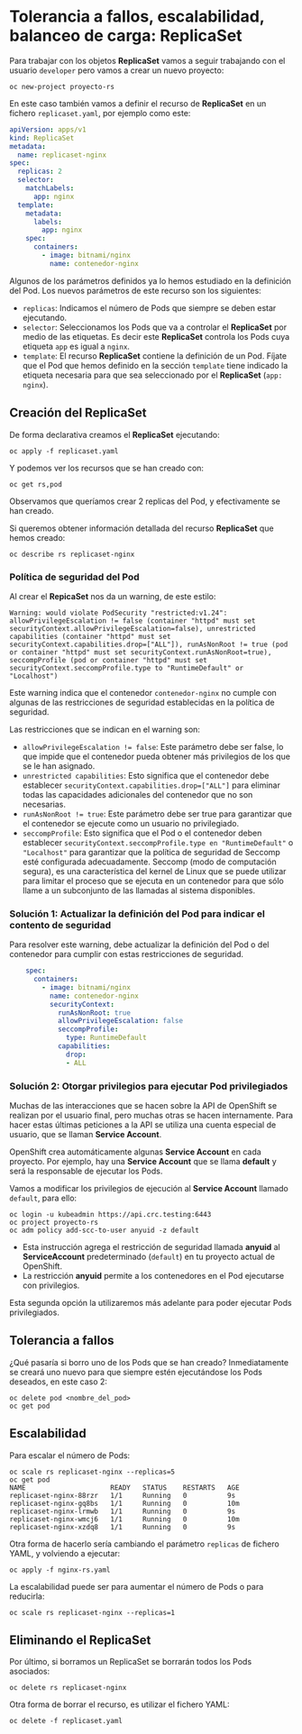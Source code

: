 # Tolerancia a fallos, escalabilidad, balanceo de carga: ReplicaSet

Para trabajar con los objetos **ReplicaSet** vamos a seguir trabajando con el usuario `developer` pero vamos a crear un nuevo proyecto:

    oc new-project proyecto-rs

En este caso también vamos a definir el recurso de **ReplicaSet** en un fichero `replicaset.yaml`, por ejemplo como este:

```yaml
apiVersion: apps/v1
kind: ReplicaSet
metadata:
  name: replicaset-nginx
spec:
  replicas: 2
  selector:
    matchLabels:
      app: nginx
  template:
    metadata:
      labels:
        app: nginx
    spec:
      containers:
        - image: bitnami/nginx
          name: contenedor-nginx
```

Algunos de los parámetros definidos ya lo hemos estudiado en la definición del Pod. Los nuevos parámetros de este recurso son los siguientes:

* `replicas`: Indicamos el número de Pods que siempre se deben estar ejecutando.
* `selector`: Seleccionamos los Pods que va a controlar el **ReplicaSet** por medio de las etiquetas. Es decir este **ReplicaSet** controla los Pods cuya etiqueta `app` es igual a `nginx`.
* `template`: El recurso **ReplicaSet** contiene la definición de un Pod. Fíjate que el Pod que hemos definido en la sección `template` tiene indicado la etiqueta necesaria para que sea seleccionado por el **ReplicaSet** (`app: nginx`).

## Creación del ReplicaSet

De forma declarativa creamos el **ReplicaSet** ejecutando:

    oc apply -f replicaset.yaml

Y podemos ver los recursos que se han creado con:

    oc get rs,pod

Observamos que queríamos crear 2 replicas del Pod, y efectivamente se han creado.

Si queremos obtener información detallada del recurso **ReplicaSet** que hemos creado:

    oc describe rs replicaset-nginx

### Política de seguridad del Pod

Al crear el **RepicaSet** nos da un warning, de este estilo: 

```
Warning: would violate PodSecurity "restricted:v1.24": allowPrivilegeEscalation != false (container "httpd" must set securityContext.allowPrivilegeEscalation=false), unrestricted capabilities (container "httpd" must set securityContext.capabilities.drop=["ALL"]), runAsNonRoot != true (pod or container "httpd" must set securityContext.runAsNonRoot=true), seccompProfile (pod or container "httpd" must set securityContext.seccompProfile.type to "RuntimeDefault" or "Localhost")
```

Este warning indica que el contenedor `contenedor-nginx` no cumple con algunas de las restricciones de seguridad establecidas en la política de seguridad.

Las restricciones que se indican en el warning son:

* `allowPrivilegeEscalation != false`: Este parámetro debe ser false, lo que impide que el contenedor pueda obtener más privilegios de los que se le han asignado.
* `unrestricted capabilities`: Esto significa que el contenedor debe establecer `securityContext.capabilities.drop=["ALL"]` para eliminar todas las capacidades adicionales del contenedor que no son necesarias.
* `runAsNonRoot != true`: Este parámetro debe ser true para garantizar que el contenedor se ejecute como un usuario no privilegiado.
* `seccompProfile`: Esto significa que el Pod o el contenedor deben establecer `securityContext.seccompProfile.type en "RuntimeDefault"` o `"Localhost"` para garantizar que la política de seguridad de Seccomp esté configurada adecuadamente. Seccomp (modo de computación segura), es una característica del kernel de Linux que se puede utilizar para limitar el proceso que se ejecuta en un contenedor para que sólo llame a un subconjunto de las llamadas al sistema disponibles.

### Solución 1: Actualizar la definición del Pod para indicar el contento de seguridad

Para resolver este warning, debe actualizar la definición del Pod o del contenedor para cumplir con estas restricciones de seguridad. 

```yaml
    spec:
      containers:
        - image: bitnami/nginx
          name: contenedor-nginx
          securityContext:
            runAsNonRoot: true
            allowPrivilegeEscalation: false
            seccompProfile:
              type: RuntimeDefault
            capabilities:
              drop:
              - ALL
```

### Solución 2: Otorgar privilegios para ejecutar Pod privilegiados

Muchas de las interacciones que se hacen sobre la API de OpenShift se realizan por el usuario final, pero muchas otras se hacen internamente. Para hacer estas últimas peticiones a la API se utiliza una cuenta especial de usuario, que se llaman **Service Account**.

OpenShift crea automáticamente algunas **Service Account** en cada proyecto. Por ejemplo, hay una **Service Account** que se llama **default** y será la responsable de ejecutar los Pods.

Vamos a modificar los privilegios de ejecución al **Service Account** llamado `default`, para ello:

    oc login -u kubeadmin https://api.crc.testing:6443
    oc project proyecto-rs
    oc adm policy add-scc-to-user anyuid -z default

* Esta instrucción agrega el restricción de seguridad llamada **anyuid** al **ServiceAccount** predeterminado (`default`) en tu proyecto actual de OpenShift.
* La restricción **anyuid** permite a los contenedores en el Pod ejecutarse con privilegios.

Esta segunda opción la utilizaremos más adelante para poder ejecutar Pods privilegiados.

## Tolerancia a fallos

¿Qué pasaría si borro uno de los Pods que se han creado? Inmediatamente se creará uno nuevo para que siempre estén ejecutándose los Pods deseados, en este caso 2:

    oc delete pod <nombre_del_pod>
    oc get pod

## Escalabilidad

Para escalar el número de Pods:

    oc scale rs replicaset-nginx --replicas=5
    oc get pod
    NAME                     READY   STATUS    RESTARTS   AGE
    replicaset-nginx-88rzr   1/1     Running   0          9s
    replicaset-nginx-gq8bs   1/1     Running   0          10m
    replicaset-nginx-lrmwb   1/1     Running   0          9s
    replicaset-nginx-wmcj6   1/1     Running   0          10m
    replicaset-nginx-xzdq8   1/1     Running   0          9s


Otra forma de hacerlo sería cambiando el parámetro `replicas` de fichero YAML, y volviendo a ejecutar:

    oc apply -f nginx-rs.yaml

La escalabilidad puede ser para aumentar el número de Pods o para reducirla:

    oc scale rs replicaset-nginx --replicas=1

## Eliminando el ReplicaSet

Por último, si borramos un ReplicaSet se borrarán todos los Pods asociados:

    oc delete rs replicaset-nginx

Otra forma de borrar el recurso, es utilizar el fichero YAML:

    oc delete -f replicaset.yaml